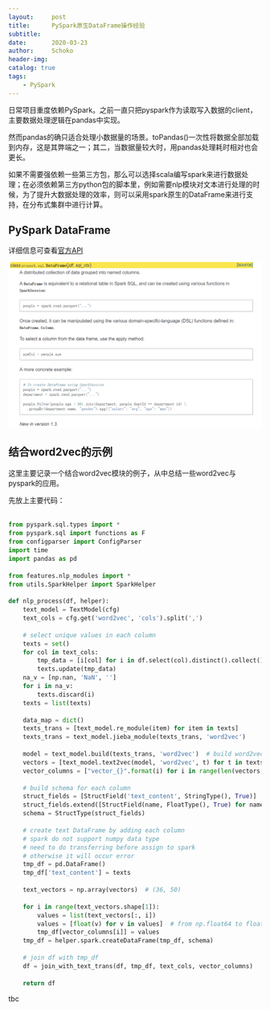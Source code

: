 ```yaml
---
layout:     post
title:      PySpark原生DataFrame操作经验
subtitle:   
date:       2020-03-23
author:     Schoko
header-img: 
catalog: true
tags:
    - PySpark
---
```


日常项目重度依赖PySpark。之前一直只把pyspark作为读取写入数据的client，主要数据处理逻辑在pandas中实现。

然而pandas的确只适合处理小数据量的场景。toPandas()一次性将数据全部加载到内存，这是其弊端之一；其二，当数据量较大时，用pandas处理耗时相对也会更长。

如果不需要强依赖一些第三方包，那么可以选择scala编写spark来进行数据处理；在必须依赖第三方python包的脚本里，例如需要nlp模块对文本进行处理的时候，为了提升大数据处理的效率，则可以采用spark原生的DataFrame来进行支持，在分布式集群中进行计算。

## PySpark DataFrame

详细信息可查看[官方API](https://spark.apache.org/docs/2.3.0/api/python/pyspark.sql.html#module-pyspark.sql.types)

![spark_api](/img/post-pyspark-sparkapi.PNG)

## 结合word2vec的示例

这里主要记录一个结合word2vec模块的例子，从中总结一些word2vec与pyspark的应用。

先放上主要代码：

```python

from pyspark.sql.types import *
from pyspark.sql import functions as F
from configparser import ConfigParser
import time
import pandas as pd

from features.nlp_modules import *
from utils.SparkHelper import SparkHelper

def nlp_process(df, helper):
    text_model = TextModel(cfg)
    text_cols = cfg.get('word2vec', 'cols').split(',')

    # select unique values in each column
    texts = set()
    for col in text_cols:
        tmp_data = [i[col] for i in df.select(col).distinct().collect()]
        texts.update(tmp_data)
    na_v = [np.nan, 'NaN', '']
    for i in na_v:
        texts.discard(i)
    texts = list(texts)

    data_map = dict()
    texts_trans = [text_model.re_module(item) for item in texts]
    texts_trans = text_model.jieba_module(texts_trans, 'word2vec')

    model = text_model.build(texts_trans, 'word2vec')  # build word2vec model
    vectors = [text_model.text2vec(model, 'word2vec', t) for t in texts_trans]
    vector_columns = ["vector_{}".format(i) for i in range(len(vectors[0]))]

    # build schema for each column
    struct_fields = [StructField('text_content', StringType(), True)]
    struct_fields.extend([StructField(name, FloatType(), True) for name in vector_columns])
    schema = StructType(struct_fields)

    # create text DataFrame by adding each column
    # spark do not support numpy data type
    # need to do transferring before assign to spark
    # otherwise it will occur error
    tmp_df = pd.DataFrame()
    tmp_df['text_content'] = texts

    text_vectors = np.array(vectors)  # (36, 50)

    for i in range(text_vectors.shape[1]):
        values = list(text_vectors[:, i])
        values = [float(v) for v in values]  # from np.float64 to float
        tmp_df[vector_columns[i]] = values
    tmp_df = helper.spark.createDataFrame(tmp_df, schema)

    # join df with tmp_df
    df = join_with_text_trans(df, tmp_df, text_cols, vector_columns)

    return df
```

tbc
